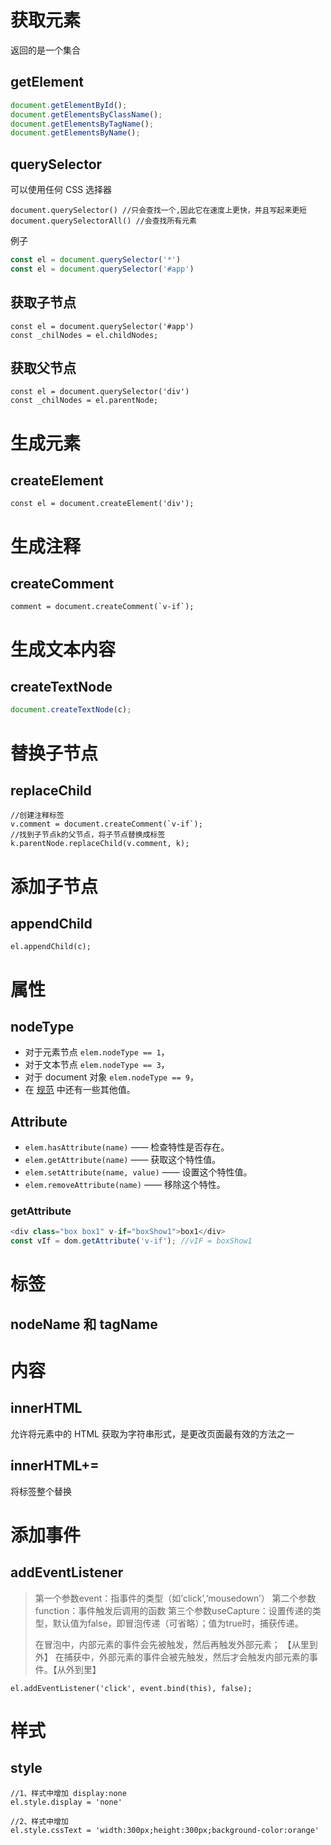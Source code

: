 # 获取元素

返回的是一个集合

## getElement

```js
document.getElementById();
document.getElementsByClassName();
document.getElementsByTagName();
document.getElementsByName();
```

## querySelector

可以使用任何 CSS 选择器

```JS
document.querySelector() //只会查找一个,因此它在速度上更快，并且写起来更短
document.querySelectorAll() //会查找所有元素
```

例子

```js
const el = document.querySelector('*')
const el = document.querySelector('#app')
```



## 获取子节点

```JS
const el = document.querySelector('#app')
const _chilNodes = el.childNodes;
```



## 获取父节点

```JS
const el = document.querySelector('div')
const _chilNodes = el.parentNode;
```



# 生成元素

## createElement

```JS
const el = document.createElement('div');
```



# 生成注释

## createComment

```JS
comment = document.createComment(`v-if`);
```



# 生成文本内容

## createTextNode

```js
document.createTextNode(c);
```



# 替换子节点

## replaceChild

```JS
//创建注释标签
v.comment = document.createComment(`v-if`);
//找到子节点k的父节点，将子节点替换成标签
k.parentNode.replaceChild(v.comment, k);
```



# 添加子节点

## appendChild

```JS
el.appendChild(c);
```





# 属性

## nodeType

- 对于元素节点 `elem.nodeType == 1`，
- 对于文本节点 `elem.nodeType == 3`，
- 对于 document 对象 `elem.nodeType == 9`，
- 在 [规范](https://dom.spec.whatwg.org/#node) 中还有一些其他值。



## Attribute

- `elem.hasAttribute(name)` —— 检查特性是否存在。
- `elem.getAttribute(name)` —— 获取这个特性值。
- `elem.setAttribute(name, value)` —— 设置这个特性值。
- `elem.removeAttribute(name)` —— 移除这个特性。



### getAttribute

```js
<div class="box box1" v-if="boxShow1">box1</div>
const vIf = dom.getAttribute('v-if'); //vIF = boxShow1
```





# 标签

## nodeName 和 tagName



# 内容

## innerHTML

允许将元素中的 HTML 获取为字符串形式，是更改页面最有效的方法之一

## innerHTML+=

将标签整个替换



# 添加事件

## addEventListener

> 第一个参数event：指事件的类型（如’click’,‘mousedown’）
> 第二个参数function：事件触发后调用的函数
> 第三个参数useCapture：设置传递的类型，默认值为false，即冒泡传递（可省略）；值为true时，捕获传递。
>
> 在冒泡中，内部元素的事件会先被触发，然后再触发外部元素； 【从里到外】
> 在捕获中，外部元素的事件会被先触发，然后才会触发内部元素的事件。【从外到里】

```JS
el.addEventListener('click', event.bind(this), false);
```



# 样式

## style

```JS
//1、样式中增加 display:none
el.style.display = 'none'

//2、样式中增加
el.style.cssText = 'width:300px;height:300px;background-color:orange'
```

